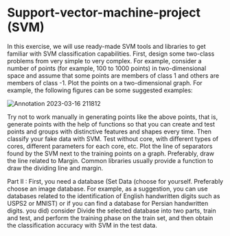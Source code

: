 # Support-vector-machine-project (SVM)
In this exercise, we will use ready-made SVM tools and libraries to get familiar with SVM classification capabilities.
First, design some two-class problems from very simple to very complex. For example, consider a number of points (for example, 100 to 1000 points) in two-dimensional space and assume that some points are members of class 1 and others are members of class -1. Plot the points on a two-dimensional graph. For example, the following figures can be some suggested examples:

![Annotation 2023-03-16 211812](https://user-images.githubusercontent.com/119484000/225891668-e282dcc3-eab6-4984-a852-d7a88af5b082.png)

Try not to work manually in generating points like the above points, that is, generate points with the help of functions so that you can create and test points and groups with distinctive features and shapes every time.
Then classify your fake data with SVM. Test without core, with different types of cores, different parameters for each core, etc.
Plot the line of separators found by the SVM next to the training points on a graph. Preferably, draw the line related to Margin. Common libraries usually provide a function to draw the dividing line and margin.

Part II :
First, you need a database (Set Data (choose for yourself. Preferably choose an image database. For example, as a suggestion, you can use databases related to the identification of English handwritten digits such as USPS2 or MNIST) or if you can find a database for Persian handwritten digits. you did) consider Divide the selected database into two parts, train and test, and perform the training phase on the train set, and then obtain the classification accuracy with SVM in the test data.
